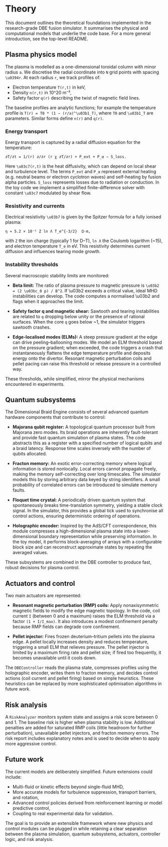 # Theory

This document outlines the theoretical foundations implemented in the research-grade DBE fusion simulator. It summarises the physical and computational models that underlie the code base. For a more general introduction, see the top-level README.

## Plasma physics model

The plasma is modelled as a one-dimensional toroidal column with minor radius `a`. We discretise the radial coordinate into `N` grid points with spacing `\u0394r`. At each radius `r`, we track profiles of:

- Electron temperature `T(r,t)` in keV,
- Density `n(r,t)` in 10^20 m⁻³,
- Safety factor `q(r)` describing the twist of magnetic field lines.

The baseline profiles are analytic functions; for example the temperature profile is `T(r) = T0 * (1 − (r/a)^\u03b1_T)`, where `T0` and `\u03b1_T` are parameters. Similar forms define `n(r)` and `q(r)`.

### Energy transport

Energy transport is captured by a radial diffusion equation for the temperature:
```
∂T/∂t = 1/(r) ∂/∂r (r χ ∂T/∂r) + P_ext + P_α − S_loss.
```
Here `\u03c7(r,t)` is the heat diffusivity, which can depend on local shear and turbulence level. The terms `P_ext` and `P_α` represent external heating (e.g. neutral beams or electron cyclotron waves) and self-heating by fusion alpha particles. `S_loss` represents losses due to radiation or conduction. In the toy code we implement a simplified finite-difference solver with constant `\u03c7` modulated by shear flow.

### Resistivity and currents

Electrical resistivity `\u03b7` is given by the Spitzer formula for a fully ionised plasma:
```
η ≈ 5.2 × 10⁻⁵ Z ln Λ T_e^{-3/2}  Ω·m,
```
with `Z` the ion charge (typically 1 for D–T), `ln Λ` the Coulomb logarithm (~15), and electron temperature `T_e` in eV. This resistivity determines current diffusion and influences tearing mode growth.

### Instability thresholds

Several macroscopic stability limits are monitored:

- **Beta limit:** The ratio of plasma pressure to magnetic pressure is `\u03b2 = (2 \u03bc_0 p) / B^2`. If \u03b2 exceeds a critical value, ideal MHD instabilities can develop. The code computes a normalised \u03b2 and flags when it approaches the limit.

- **Safety factor q and magnetic shear:** Sawtooth and tearing instabilities are related to `q` dropping below unity or the presence of rational surfaces. When the core `q` goes below ~1, the simulator triggers sawtooth crashes.

- **Edge-localised modes (ELMs):** A steep pressure gradient at the edge can drive peeling–ballooning modes. We model an ELM threshold based on the pressure gradient; when exceeded, the code triggers a crash that instantaneously flattens the edge temperature profile and deposits energy onto the divertor. Resonant magnetic perturbation coils and pellet pacing can raise this threshold or release pressure in a controlled way.

These thresholds, while simplified, mirror the physical mechanisms encountered in experiments.

## Quantum subsystems

The Dimensional Braid Engine consists of several advanced quantum hardware components that contribute to control:

- **Majorana qubit register:** A topological quantum processor built from Majorana zero modes. Its braid operations are inherently fault-tolerant and provide fast quantum simulation of plasma states. The code abstracts this as a register with a specified number of logical qubits and a braid latency. Response time scales inversely with the number of qubits allocated.

- **Fracton memory:** An exotic error-correcting memory where logical information is stored nonlocally. Local errors cannot propagate freely, making the memory self-correcting over long timescales. The simulator models this by storing arbitrary data keyed by string identifiers. A small probability of correlated errors can be introduced to simulate memory faults.

- **Floquet time crystal:** A periodically driven quantum system that spontaneously breaks time-translation symmetry, yielding a stable clock signal. In the simulator, this provides a global tick used to synchronise all control actions, ensuring deterministic ordering of operations.

- **Holographic encoder:** Inspired by the AdS/CFT correspondence, this module compresses a high-dimensional plasma state into a lower-dimensional boundary representation while preserving information. In the toy model, it performs block-averaging of arrays with a configurable block size and can reconstruct approximate states by repeating the averaged values.

These subsystems are combined in the DBE controller to produce fast, robust decisions for plasma control.

## Actuators and control

Two main actuators are represented:

- **Resonant magnetic perturbation (RMP) coils:** Apply nonaxisymmetric magnetic fields to modify the edge magnetic topology. In the code, coil current `I` (between 0 and a maximum) raises the ELM threshold via a factor `(1 + I/I_max)`. It also introduces a modest confinement penalty because RMP fields can degrade core confinement.

- **Pellet injector:** Fires frozen deuterium–tritium pellets into the plasma edge. A pellet locally increases density and reduces temperature, triggering a small ELM that relieves pressure. The pellet injector is limited by a maximum firing rate and pellet size; if fired too frequently, it becomes unavailable until it cools down.

The `DBEController` reads the plasma state, compresses profiles using the holographic encoder, writes them to fracton memory, and decides control actions (coil current and pellet firing) based on simple heuristics. These heuristics can be replaced by more sophisticated optimisation algorithms in future work.

## Risk analysis

A `RiskAnalyzer` monitors system state and assigns a risk score between 0 and 1. The baseline risk is higher when plasma stability is low. Additional penalties are added for saturated RMP coils (little headroom for further perturbation), unavailable pellet injectors, and fracton memory errors. The risk report includes explanatory notes and is used to decide when to apply more aggressive control.

## Future work

The current models are deliberately simplified. Future extensions could include:

- Multi-fluid or kinetic effects beyond single-fluid MHD,
- More accurate models for turbulence suppression, transport barriers, and rotation,
- Advanced control policies derived from reinforcement learning or model predictive control,
- Coupling to real experimental data for validation.

The goal is to provide an extensible framework where new physics and control modules can be plugged in while retaining a clear separation between the plasma simulation, quantum subsystems, actuators, controller logic, and risk analysis.
